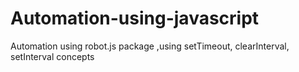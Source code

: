 # Automation-using-javascript
Automation using robot.js package ,using setTimeout, clearInterval, setInterval concepts
